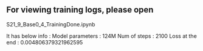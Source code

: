 

## For viewing training logs, please open
S21_9_Base0_4_TrainingDone.ipynb

It has below info :
Model parameters : 124M 
Num of steps     : 2100
Loss at the end  : 0.004806379321962595
